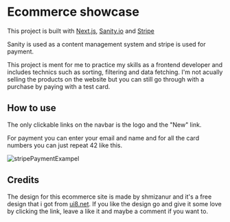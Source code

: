 # Ecommerce showcase
This project is built with [Next.js](https://nextjs.org/), [Sanity.io](https://sanity.io/) and [Stripe](https://stripe.com)

Sanity is used as a content management system and stripe is used for payment.

This project is ment for me to practice my skills as a frontend developer and includes technics such as sorting, filtering and data fetching.
I'm not acually selling the products on the website but you can still go through with a purchase by paying with a test card.

## How to use
The only clickable links on the navbar is the logo and the "New" link.

For payment you can enter your email and name and for all the card numbers you can just repeat 42 like this.

![stripePaymentExampel](https://user-images.githubusercontent.com/70642157/173400715-7ffba696-4c62-4a3a-8d90-afca328e5827.PNG)

## Credits
The design for this ecommerce site is made by shmizanur and it's a free design that i got from [ui8.net](https://ui8.net/shmizanur/products/clothing-e-commerce-website).
If you like the design go and give it some love by clicking the link, leave a like it and maybe a comment if you want to.
